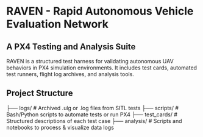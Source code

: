 # RAVEN - Rapid Autonomous Vehicle Evaluation Network
## A PX4 Testing and Analysis Suite

RAVEN is a structured test harness for validating autonomous UAV behaviors in PX4 simulation environments.
It includes test cards, automated test runners, flight log archives, and analysis tools.

## Project Structure
├── logs/ # Archived .ulg or .log files from SITL tests
├── scripts/ # Bash/Python scripts to automate tests or run PX4
├── test_cards/ # Structured descriptions of each test case
├── analysis/ # Scripts and notebooks to process & visualize data logs



